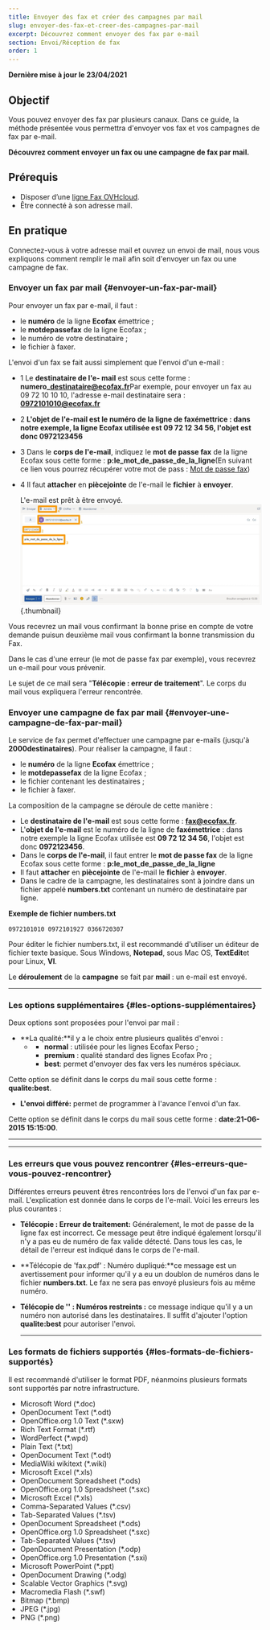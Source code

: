 ```yaml
---
title: Envoyer des fax et créer des campagnes par mail
slug: envoyer-des-fax-et-creer-des-campagnes-par-mail
excerpt: Découvrez comment envoyer des fax par e-mail
section: Envoi/Réception de fax
order: 1
---
```


**Dernière mise à jour le 23/04/2021**

## Objectif

Vous pouvez envoyer des fax par plusieurs canaux. Dans ce guide, la méthode présentée vous permettra d'envoyer vos fax et vos campagnes de fax par e-mail.

**Découvrez comment envoyer un fax ou une campagne de fax par mail.**

## Prérequis

- Disposer d’une [ligne Fax OVHcloud](https://www.ovhtelecom.fr/fax/).
- Être connecté à son adresse mail.

## En pratique

Connectez-vous à votre adresse mail et ouvrez un envoi de mail, nous vous expliquons comment remplir le mail afin soit d'envoyer un fax ou une campagne de fax.

### Envoyer un fax par mail {#envoyer-un-fax-par-mail}

Pour envoyer un fax par e-mail, il faut :

-   le **numéro** de la ligne **Ecofax** émettrice ;
-   le **motdepassefax** de la ligne Ecofax ;
-   le numéro de votre destinataire ;
-   le fichier à faxer.

L'envoi d'un fax se fait aussi simplement que l'envoi d'un e-mail :

- 1  Le **destinataire de l'e- mail** est sous cette forme : **numero\_destinataire@ecofax.fr**Par exemple, pour envoyer un fax au 09 72 10 10 10, l'adresse e-mail destinataire sera : **0972101010@ecofax.fr**

- 2  **L'**objet de l'e-mail** est le numéro de la ligne de **faxémettrice** : dans notre exemple, la ligne Ecofax utilisée est **09 72 12 34 56**, l'objet est donc **0972123456****

- 3  Dans le **corps de l'e-mail**, indiquez le **mot de passe fax** de la ligne Ecofax sous cette forme : **p:le\_mot\_de\_passe\_de\_la\_ligne**(En suivant ce lien vous pourrez récupérer votre mot de pass : [Mot de passe fax](https://docs.ovh.com/fr/fax/configuration-fax/#mot-de-passe-fax))

- 4  Il faut **attacher** en **piècejointe** de l'e-mail le **fichier** à **envoyer**.

    L'e-mail est prêt à être envoyé.
    ![fax-par-mail](images/remplie2.jpg){.thumbnail}
    

Vous recevrez un mail vous confirmant la bonne prise en compte de votre demande puisun deuxième mail vous confirmant la bonne transmission du Fax.

Dans le cas d'une erreur (le mot de passe fax par exemple), vous recevrez un e-mail pour vous prévenir.

Le sujet de ce mail sera "**Télécopie : erreur de traitement**". Le corps du mail vous expliquera l'erreur rencontrée.

### **Envoyer une campagne de fax par mail** {#envoyer-une-campagne-de-fax-par-mail}

Le service de fax permet d'effectuer une campagne par e-mails (jusqu'à **2000destinataires**). Pour réaliser la campagne, il faut :

-   le **numéro** de la ligne **Ecofax** émettrice ;
-   le **motdepassefax** de la ligne Ecofax ;
-   le fichier contenant les destinataires ;
-   le fichier à faxer.

La composition de la campagne se déroule de cette manière :

-   Le **destinataire de l'e-mail** est sous cette forme : **fax@ecofax.fr**.
-   L'**objet de l'e-mail** est le numéro de la ligne de **faxémettrice** : dans notre exemple la ligne Ecofax utilisée est **09 72 12 34 56**, l'objet est donc **0972123456**.
-   Dans le **corps de l'e-mail**, il faut entrer le **mot de passe fax** de la ligne Ecofax sous cette forme : **p:le\_mot\_de\_passe\_de\_la\_ligne**
-   Il faut **attacher** en **piècejointe** de l'e-mail le **fichier** à **envoyer**.
-   Dans le cadre de la campagne, les destinataires sont à joindre dans un fichier appelé **numbers.txt** contenant un numéro de destinataire par ligne.

**Exemple de fichier numbers.txt**

    0972101010 0972101927 0366720307

Pour éditer le fichier numbers.txt, il est recommandé d'utiliser un éditeur de fichier texte basique. Sous Windows, **Notepad**, sous Mac OS, **TextEdit**et pour Linux, **VI**.

Le **déroulement** de la **campagne** se fait par **mail** : un e-mail est envoyé.

------------------------------------------------------------------------

### **Les options supplémentaires** {#les-options-supplémentaires}

Deux options sont proposées pour l'envoi par mail :

-   **La qualité:**il y a le choix entre plusieurs qualités d'envoi :
    -   -   **normal** : utilisée pour les lignes Ecofax Perso ;
        -   **premium** : qualité standard des lignes Ecofax Pro ;
        -   **best**: permet d'envoyer des fax vers les numéros spéciaux.

Cette option se définit dans le corps du mail sous cette forme : **qualite:best**.

-   **L'envoi différé:** permet de programmer à l'avance l'envoi d'un fax.

Cette option se définit dans le corps du mail sous cette forme : **date:21-06-2015 15:15:00**.

------------------------------------------------------------------------

****

### Les erreurs que vous pouvez rencontrer {#les-erreurs-que-vous-pouvez-rencontrer}

Différentes erreurs peuvent êtres rencontrées lors de l'envoi d'un fax par e-mail. L'explication est donnée dans le corps de l'e-mail. Voici les erreurs les plus courantes :

-   **Télécopie : Erreur de traitement:** Généralement, le mot de passe de la ligne fax est incorrect. Ce message peut être indiqué également lorsqu'il n'y a pas eu de numéro de fax valide détecté. Dans tous les cas, le détail de l'erreur est indiqué dans le corps de l'e-mail.
-   **Télécopie de 'fax.pdf' : Numéro dupliqué:**ce message est un avertissement pour informer qu'il y a eu un doublon de numéros dans le fichier **numbers.txt**. Le fax ne sera pas envoyé plusieurs fois au même numéro.
-   **Télécopie de '' : Numéros restreints :** ce message indique qu'il y a un numéro non autorisé dans les destinataires. Il suffit d'ajouter l'option **qualite:best** pour autoriser l'envoi.

    ------------------------------------------------------------------------

### **Les formats de fichiers supportés** {#les-formats-de-fichiers-supportés}

Il est recommandé d'utiliser le format PDF, néanmoins plusieurs formats sont supportés par notre infrastructure.

-   Microsoft Word (\*.doc)
-   OpenDocument Text (\*.odt)
-   OpenOffice.org 1.0 Text (\*.sxw)
-   Rich Text Format (\*.rtf)
-   WordPerfect (\*.wpd)
-   Plain Text (\*.txt)
-   OpenDocument Text (\*.odt)
-   MediaWiki wikitext (\*.wiki)
-   Microsoft Excel (\*.xls)
-   OpenDocument Spreadsheet (\*.ods)
-   OpenOffice.org 1.0 Spreadsheet (\*.sxc)
-   Microsoft Excel (\*.xls)
-   Comma-Separated Values (\*.csv)
-   Tab-Separated Values (\*.tsv)
-   OpenDocument Spreadsheet (\*.ods)
-   OpenOffice.org 1.0 Spreadsheet (\*.sxc)
-   Tab-Separated Values (\*.tsv)
-   OpenDocument Presentation (\*.odp)
-   OpenOffice.org 1.0 Presentation (\*.sxi)
-   Microsoft PowerPoint (\*.ppt)
-   OpenDocument Drawing (\*.odg)
-   Scalable Vector Graphics (\*.svg)
-   Macromedia Flash (\*.swf)
-   Bitmap (\*.bmp)
-   JPEG (\*.jpg)
-   PNG (\*.png)




